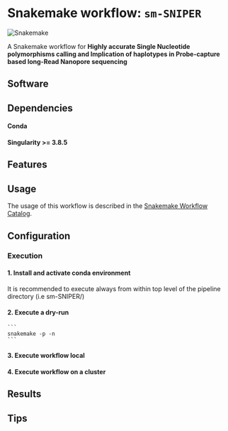 # Snakemake workflow: `sm-SNIPER`

![Snakemake](https://img.shields.io/badge/snakemake-≥6.3.0-brightgreen.svg)


A Snakemake workflow for **Highly accurate Single Nucleotide polymorphisms calling and Implication of haplotypes in Probe-capture based long-Read Nanopore sequencing**


## Software

## Dependencies 

#### Conda
#### Singularity >= 3.8.5

## Features

## Usage

The usage of this workflow is described in the [Snakemake Workflow Catalog](https://snakemake.github.io/snakemake-workflow-catalog/?usage=<owner>%2F<repo>).

## Configuration

### Execution

#### 1. Install and activate conda environment
It is recommended to execute always from within top level of the pipeline directory (i.e sm-SNIPER/)
#### 2. Execute a dry-run
    ```
    snakemake -p -n
    ```
#### 3. Execute workflow local
#### 4. Execute workflow on a cluster


## Results

## Tips